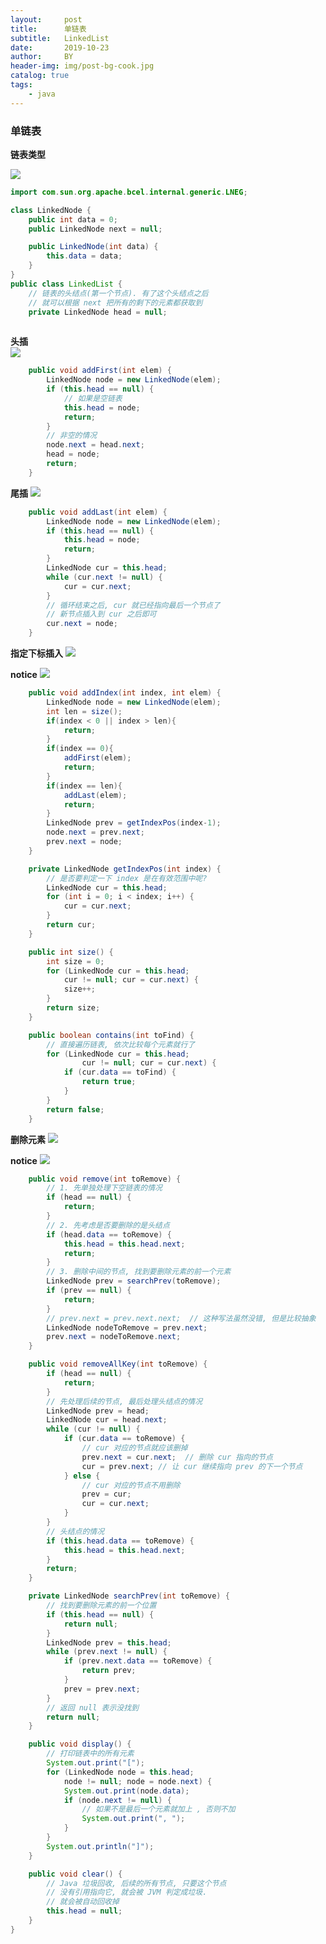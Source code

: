 ```yaml
---
layout:     post
title:      单链表
subtitle:   LinkedList
date:       2019-10-23
author:     BY
header-img: img/post-bg-cook.jpg
catalog: true
tags:
    - java
---
```


### 单链表

**链表类型**

![](https://github.com/q1206271031/photo/raw/master/%E5%8D%95%E9%93%BE%E8%A1%A8/%E9%93%BE%E8%A1%A8%E7%9A%84%E7%B1%BB%E5%9E%8B.png)


```java
import com.sun.org.apache.bcel.internal.generic.LNEG;

class LinkedNode {
    public int data = 0;
    public LinkedNode next = null;

    public LinkedNode(int data) {
        this.data = data;
    }
}
public class LinkedList {
    // 链表的头结点(第一个节点). 有了这个头结点之后
    // 就可以根据 next 把所有的剩下的元素都获取到
    private LinkedNode head = null;
    
```
**头插**    
![](https://github.com/q1206271031/photo/raw/master/%E5%8D%95%E9%93%BE%E8%A1%A8/%E5%A4%B4%E6%8F%92.png)


```java
    public void addFirst(int elem) {
        LinkedNode node = new LinkedNode(elem);
        if (this.head == null) {
            // 如果是空链表
            this.head = node;
            return;
        }
        // 非空的情况
        node.next = head.next;
        head = node;
        return;
    }
```
**尾插**
![](https://github.com/q1206271031/photo/raw/master/%E5%8D%95%E9%93%BE%E8%A1%A8/%E5%B0%BE%E6%8F%92.png)

```java
    public void addLast(int elem) {
        LinkedNode node = new LinkedNode(elem);
        if (this.head == null) {
            this.head = node;
            return;
        }
        LinkedNode cur = this.head;
        while (cur.next != null) {
            cur = cur.next;
        }
        // 循环结束之后, cur 就已经指向最后一个节点了
        // 新节点插入到 cur 之后即可
        cur.next = node;
    }
```

**指定下标插入**
![](https://github.com/q1206271031/photo/raw/master/%E5%8D%95%E9%93%BE%E8%A1%A8/%E6%8C%87%E5%AE%9A%E4%B8%8B%E6%A0%87%E6%8F%92%E5%85%A5.png)

**notice**
![](https://github.com/q1206271031/photo/raw/master/%E5%8D%95%E9%93%BE%E8%A1%A8/%E6%8C%87%E5%AE%9A%E4%B8%8B%E6%A0%87%E6%8F%92%E5%85%A5%E6%B3%A8%E6%84%8F.png)

```java
    public void addIndex(int index, int elem) {
        LinkedNode node = new LinkedNode(elem);
        int len = size();
        if(index < 0 || index > len){
            return;
        }
        if(index == 0){
            addFirst(elem);
            return;
        }
        if(index == len){
            addLast(elem);
            return;
        }
        LinkedNode prev = getIndexPos(index-1);
        node.next = prev.next;
        prev.next = node;
    }

    private LinkedNode getIndexPos(int index) {
        // 是否要判定一下 index 是在有效范围中呢?
        LinkedNode cur = this.head;
        for (int i = 0; i < index; i++) {
            cur = cur.next;
        }
        return cur;
    }

    public int size() {
        int size = 0;
        for (LinkedNode cur = this.head;
            cur != null; cur = cur.next) {
            size++;
        }
        return size;
    }

    public boolean contains(int toFind) {
        // 直接遍历链表, 依次比较每个元素就行了
        for (LinkedNode cur = this.head;
                cur != null; cur = cur.next) {
            if (cur.data == toFind) {
                return true;
            }
        }
        return false;
    }
```

**删除元素**
![](https://github.com/q1206271031/photo/raw/master/%E5%8D%95%E9%93%BE%E8%A1%A8/%E5%88%A0%E9%99%A4%E5%85%83%E7%B4%A0.png)

**notice**
![](https://github.com/q1206271031/photo/raw/master/%E5%8D%95%E9%93%BE%E8%A1%A8/%E5%88%A0%E9%99%A4%E5%85%83%E7%B4%A0%E6%B3%A8%E6%84%8F.png)

```java
    public void remove(int toRemove) {
        // 1. 先单独处理下空链表的情况
        if (head == null) {
            return;
        }
        // 2. 先考虑是否要删除的是头结点
        if (head.data == toRemove) {
            this.head = this.head.next;
            return;
        }
        // 3. 删除中间的节点, 找到要删除元素的前一个元素
        LinkedNode prev = searchPrev(toRemove);
        if (prev == null) {
            return;
        } 
        // prev.next = prev.next.next;  // 这种写法虽然没错, 但是比较抽象
        LinkedNode nodeToRemove = prev.next;
        prev.next = nodeToRemove.next;
    }

    public void removeAllKey(int toRemove) {
        if (head == null) {
            return;
        }
        // 先处理后续的节点, 最后处理头结点的情况
        LinkedNode prev = head;
        LinkedNode cur = head.next;
        while (cur != null) {
            if (cur.data == toRemove) {
                // cur 对应的节点就应该删掉
                prev.next = cur.next;  // 删除 cur 指向的节点
                cur = prev.next; // 让 cur 继续指向 prev 的下一个节点
            } else {
                // cur 对应的节点不用删除
                prev = cur;
                cur = cur.next;
            }
        }
        // 头结点的情况
        if (this.head.data == toRemove) {
            this.head = this.head.next;
        }
        return;
    }

    private LinkedNode searchPrev(int toRemove) {
        // 找到要删除元素的前一个位置
        if (this.head == null) {
            return null;
        }
        LinkedNode prev = this.head;
        while (prev.next != null) {
            if (prev.next.data == toRemove) {
                return prev;
            }
            prev = prev.next;
        }
        // 返回 null 表示没找到
        return null;
    }

    public void display() {
        // 打印链表中的所有元素
        System.out.print("[");
        for (LinkedNode node = this.head;
            node != null; node = node.next) {
            System.out.print(node.data);
            if (node.next != null) {
                // 如果不是最后一个元素就加上 , 否则不加
                System.out.print(", ");
            }
        }
        System.out.println("]");
    }

    public void clear() {
        // Java 垃圾回收, 后续的所有节点, 只要这个节点
        // 没有引用指向它, 就会被 JVM 判定成垃圾.
        // 就会被自动回收掉
        this.head = null;
    }
}

```
